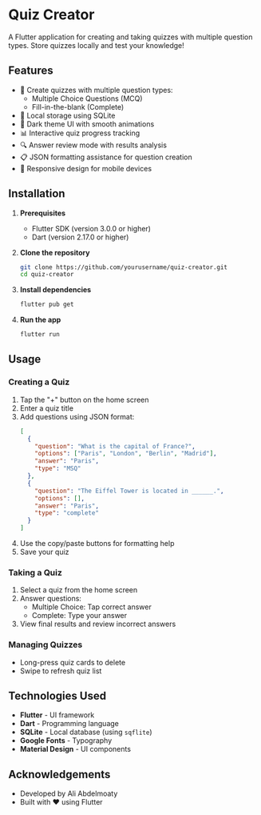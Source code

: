 # Quiz Creator

A Flutter application for creating and taking quizzes with multiple question types. Store quizzes locally and test your knowledge!

## Features

- 📝 Create quizzes with multiple question types:
  - Multiple Choice Questions (MCQ)
  - Fill-in-the-blank (Complete)
- 💾 Local storage using SQLite
- 🎨 Dark theme UI with smooth animations
- 📊 Interactive quiz progress tracking
- 🔍 Answer review mode with results analysis
- 📋 JSON formatting assistance for question creation
- 📱 Responsive design for mobile devices

## Installation

1. **Prerequisites**
   - Flutter SDK (version 3.0.0 or higher)
   - Dart (version 2.17.0 or higher)

2. **Clone the repository**
   ```bash
   git clone https://github.com/yourusername/quiz-creator.git
   cd quiz-creator
   ```

3. **Install dependencies**
   ```bash
   flutter pub get
   ```

4. **Run the app**
   ```bash
   flutter run
   ```

## Usage

### Creating a Quiz
1. Tap the "+" button on the home screen
2. Enter a quiz title
3. Add questions using JSON format:
   ```json
   [
     {
       "question": "What is the capital of France?",
       "options": ["Paris", "London", "Berlin", "Madrid"],
       "answer": "Paris",
       "type": "MSQ"
     },
     {
       "question": "The Eiffel Tower is located in ______.",
       "options": [],
       "answer": "Paris",
       "type": "complete"
     }
   ]
   ```
4. Use the copy/paste buttons for formatting help
5. Save your quiz

### Taking a Quiz
1. Select a quiz from the home screen
2. Answer questions:
   - Multiple Choice: Tap correct answer
   - Complete: Type your answer
3. View final results and review incorrect answers

### Managing Quizzes
- Long-press quiz cards to delete
- Swipe to refresh quiz list

## Technologies Used

- **Flutter** - UI framework
- **Dart** - Programming language
- **SQLite** - Local database (using `sqflite`)
- **Google Fonts** - Typography
- **Material Design** - UI components

## Acknowledgements

- Developed by Ali Abdelmoaty
- Built with ❤️ using Flutter

